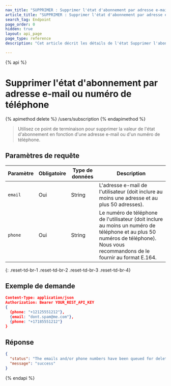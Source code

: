 ```yaml
---
nav_title: "SUPPRIMER : Supprimer l'état d'abonnement par adresse e-mail ou numéro de téléphone"
article_title: "SUPPRIMER : Supprimer l'état d'abonnement par adresse e-mail ou numéro de téléphone"
search_tag: Endpoint
page_order: 0
hidden: true
layout: api_page
page_type: reference
description: "Cet article décrit les détails de l'état Supprimer l'abonnement par adresse e-mail ou numéro de téléphone Braze endpoint."

---
```


{% api %}
# Supprimer l'état d'abonnement par adresse e-mail ou numéro de téléphone
{% apimethod delete %}
/users/subscription
{% endapimethod %}

> Utilisez ce point de terminaison pour supprimer la valeur de l'état d'abonnement en fonction d'une adresse e-mail ou d'un numéro de téléphone.

## Paramètres de requête

| Paramètre | Obligatoire | Type de données | Description |
| --- | --- | --- | --- |
| `email` | Oui | String | L'adresse e-mail de l'utilisateur (doit inclure au moins une adresse et au plus 50 adresses). |
| `phone` | Oui | String | Le numéro de téléphone de l'utilisateur (doit inclure au moins un numéro de téléphone et au plus 50 numéros de téléphone). Nous vous recommandons de le fournir au format E.164. |
{: .reset-td-br-1 .reset-td-br-2 .reset-td-br-3  .reset-td-br-4}

## Exemple de demande

```json
Content-Type: application/json
Authorization: Bearer YOUR_REST_API_KEY
{
  {phone: "+12125551212"},
  {email: "dont.spam@me.com"},
  {phone: "+17185551212"}
}
```

## Réponse

```json
{
  "status": "The emails and/or phone numbers have been queued for deletion",
  "message": "success"
}
```

{% endapi %}